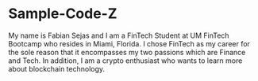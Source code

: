 # Sample-Code-Z
My name is Fabian Sejas and I am a FinTech Student at UM FinTech Bootcamp who resides in Miami, Florida. I chose FinTech as my career for the sole reason that it encompasses my two passions which are Finance and Tech. In addition, I am a crypto enthusiast who wants to learn more about blockchain technology.
